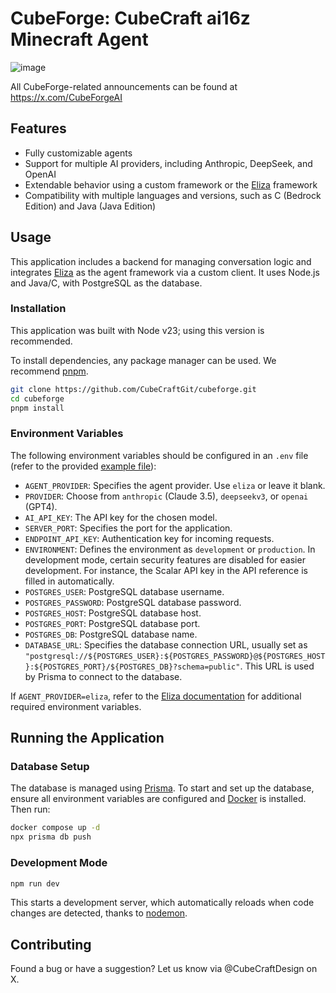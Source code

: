 # CubeForge: CubeCraft ai16z Minecraft Agent

![image](https://github.com/user-attachments/assets/c54971cd-4927-47fe-9044-4afad06ffba6)

All CubeForge-related announcements can be found at https://x.com/CubeForgeAI

## Features 

- Fully customizable agents
- Support for multiple AI providers, including Anthropic, DeepSeek, and OpenAI
- Extendable behavior using a custom framework or the [Eliza](https://github.com/ai16z/eliza) framework
- Compatibility with multiple languages and versions, such as C (Bedrock Edition) and Java (Java Edition)

## Usage

This application includes a backend for managing conversation logic and integrates [Eliza](https://github.com/ai16z/eliza) as the agent framework via a custom client. It uses Node.js and Java/C, with PostgreSQL as the database.

### Installation

This application was built with Node v23; using this version is recommended.

To install dependencies, any package manager can be used. We recommend [pnpm](https://pnpm.io/installation).

```bash
git clone https://github.com/CubeCraftGit/cubeforge.git
cd cubeforge
pnpm install
```

### Environment Variables

The following environment variables should be configured in an `.env` file (refer to the provided [example file](./.env.example)):

- `AGENT_PROVIDER`: Specifies the agent provider. Use `eliza` or leave it blank.
- `PROVIDER`: Choose from `anthropic` (Claude 3.5), `deepseekv3`, or `openai` (GPT4).
- `AI_API_KEY`: The API key for the chosen model.
- `SERVER_PORT`: Specifies the port for the application.
- `ENDPOINT_API_KEY`: Authentication key for incoming requests.
- `ENVIRONMENT`: Defines the environment as `development` or `production`. In development mode, certain security features are disabled for easier development. For instance, the Scalar API key in the API reference is filled in automatically.
- `POSTGRES_USER`: PostgreSQL database username.
- `POSTGRES_PASSWORD`: PostgreSQL database password.
- `POSTGRES_HOST`: PostgreSQL database host.
- `POSTGRES_PORT`: PostgreSQL database port.
- `POSTGRES_DB`: PostgreSQL database name.
- `DATABASE_URL`: Specifies the database connection URL, usually set as `"postgresql://${POSTGRES_USER}:${POSTGRES_PASSWORD}@${POSTGRES_HOST}:${POSTGRES_PORT}/${POSTGRES_DB}?schema=public"`. This URL is used by Prisma to connect to the database.

If `AGENT_PROVIDER=eliza`, refer to the [Eliza documentation](https://elizaos.github.io/eliza/docs/quickstart/#installation) for additional required environment variables.

## Running the Application

### Database Setup

The database is managed using [Prisma](https://www.prisma.io/). To start and set up the database, ensure all environment variables are configured and [Docker](https://www.docker.com/) is installed. Then run:

```bash
docker compose up -d
npx prisma db push
```

### Development Mode

```bash
npm run dev
```

This starts a development server, which automatically reloads when code changes are detected, thanks to [nodemon](https://github.com/remy/nodemon).



## Contributing

Found a bug or have a suggestion? Let us know via @CubeCraftDesign on X.
